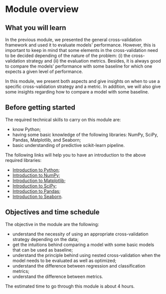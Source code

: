 # Module overview

## What you will learn

<!-- Give in plain English what the module is about -->

In the previous module, we presented the general cross-validation framework
and used it to evaluate models' performance. However, this is important to
keep in mind that some elements in the cross-validation need to be decided
depending of the nature of the problem: (i) the cross-validation strategy and
(ii) the evaluation metrics. Besides, it is always good to compare the models'
performance with some baseline for which one expects a given level of
performance.

In this module, we present both aspects and give insights on when to use a
specific cross-validation strategy and a metric. In addition, we will also
give some insights regarding how to compare a model with some baseline.

## Before getting started

<!-- Give the required skills for the module -->

The required technical skills to carry on this module are:

- know Python;
- having some basic knowledge of the following libraries: NumPy, SciPy,
  Pandas, Matplotlib, and Seaborn;
- basic understanding of predictive scikit-learn pipeline.

<!-- Point to resources to learning these skills -->

The following links will help you to have an introduction to the above
required libraries:

- [Introduction to Python](https://scipy-lectures.org/intro/language/python_language.html);
- [Introduction to NumPy](https://scipy-lectures.org/intro/numpy/index.html);
- [Introduction to Matplotlib](https://scipy-lectures.org/intro/matplotlib/index.html);
- [Introduction to SciPy](https://scipy-lectures.org/intro/scipy.html);
- [Introduction to Pandas](https://pandas.pydata.org/docs/user_guide/10min.html#min);
- [Introduction to Seaborn](https://seaborn.pydata.org/introduction.html).

## Objectives and time schedule

<!-- Give the learning objectives -->

The objective in the module are the following:

- understand the necessity of using an appropriate cross-validation strategy
  depending on the data;
- get the intuitions behind comparing a model with some basic models that
  can be used as baseline;
- understand the principle behind using nested cross-validation when the model
  needs to be evaluated as well as optimized;
- understand the difference between regression and classification metrics;
- understand the difference between metrics.

<!-- Give the investment in time -->

The estimated time to go through this module is about 4 hours.
